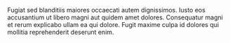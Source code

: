 Fugiat sed blanditiis maiores occaecati autem dignissimos. Iusto eos accusantium ut libero magni aut quidem amet dolores. Consequatur magni et rerum explicabo ullam ea qui dolore. Fugit maxime culpa id dolores qui mollitia reprehenderit deserunt enim.